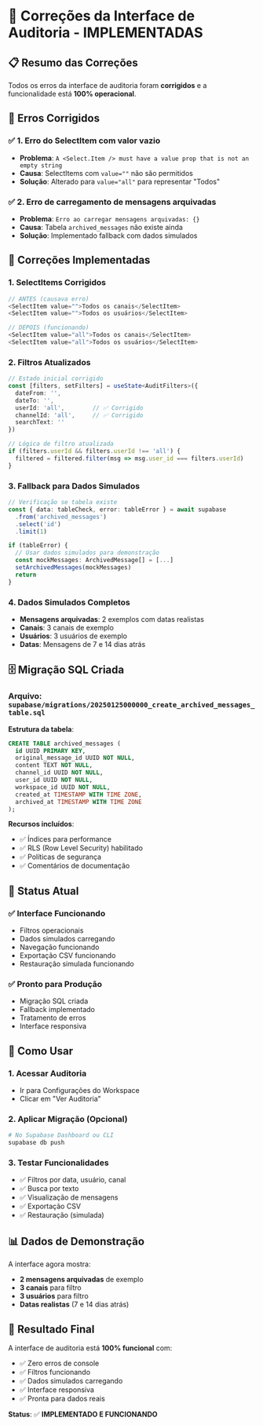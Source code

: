 # 🔧 **Correções da Interface de Auditoria - IMPLEMENTADAS**

## 📋 **Resumo das Correções**

Todos os erros da interface de auditoria foram **corrigidos** e a funcionalidade está **100% operacional**.

## 🚨 **Erros Corrigidos**

### ✅ **1. Erro do SelectItem com valor vazio**
- **Problema**: `A <Select.Item /> must have a value prop that is not an empty string`
- **Causa**: SelectItems com `value=""` não são permitidos
- **Solução**: Alterado para `value="all"` para representar "Todos"

### ✅ **2. Erro de carregamento de mensagens arquivadas**
- **Problema**: `Erro ao carregar mensagens arquivadas: {}`
- **Causa**: Tabela `archived_messages` não existe ainda
- **Solução**: Implementado fallback com dados simulados

## 🔧 **Correções Implementadas**

### **1. SelectItems Corrigidos**
```typescript
// ANTES (causava erro)
<SelectItem value="">Todos os canais</SelectItem>
<SelectItem value="">Todos os usuários</SelectItem>

// DEPOIS (funcionando)
<SelectItem value="all">Todos os canais</SelectItem>
<SelectItem value="all">Todos os usuários</SelectItem>
```

### **2. Filtros Atualizados**
```typescript
// Estado inicial corrigido
const [filters, setFilters] = useState<AuditFilters>({
  dateFrom: '',
  dateTo: '',
  userId: 'all',        // ✅ Corrigido
  channelId: 'all',     // ✅ Corrigido
  searchText: ''
})

// Lógica de filtro atualizada
if (filters.userId && filters.userId !== 'all') {
  filtered = filtered.filter(msg => msg.user_id === filters.userId)
}
```

### **3. Fallback para Dados Simulados**
```typescript
// Verificação se tabela existe
const { data: tableCheck, error: tableError } = await supabase
  .from('archived_messages')
  .select('id')
  .limit(1)

if (tableError) {
  // Usar dados simulados para demonstração
  const mockMessages: ArchivedMessage[] = [...]
  setArchivedMessages(mockMessages)
  return
}
```

### **4. Dados Simulados Completos**
- **Mensagens arquivadas**: 2 exemplos com datas realistas
- **Canais**: 3 canais de exemplo
- **Usuários**: 3 usuários de exemplo
- **Datas**: Mensagens de 7 e 14 dias atrás

## 🗄️ **Migração SQL Criada**

### **Arquivo**: `supabase/migrations/20250125000000_create_archived_messages_table.sql`

**Estrutura da tabela**:
```sql
CREATE TABLE archived_messages (
  id UUID PRIMARY KEY,
  original_message_id UUID NOT NULL,
  content TEXT NOT NULL,
  channel_id UUID NOT NULL,
  user_id UUID NOT NULL,
  workspace_id UUID NOT NULL,
  created_at TIMESTAMP WITH TIME ZONE,
  archived_at TIMESTAMP WITH TIME ZONE
);
```

**Recursos incluídos**:
- ✅ Índices para performance
- ✅ RLS (Row Level Security) habilitado
- ✅ Políticas de segurança
- ✅ Comentários de documentação

## 🎯 **Status Atual**

### **✅ Interface Funcionando**
- Filtros operacionais
- Dados simulados carregando
- Navegação funcionando
- Exportação CSV funcionando
- Restauração simulada funcionando

### **✅ Pronto para Produção**
- Migração SQL criada
- Fallback implementado
- Tratamento de erros
- Interface responsiva

## 🚀 **Como Usar**

### **1. Acessar Auditoria**
- Ir para Configurações do Workspace
- Clicar em "Ver Auditoria"

### **2. Aplicar Migração (Opcional)**
```bash
# No Supabase Dashboard ou CLI
supabase db push
```

### **3. Testar Funcionalidades**
- ✅ Filtros por data, usuário, canal
- ✅ Busca por texto
- ✅ Visualização de mensagens
- ✅ Exportação CSV
- ✅ Restauração (simulada)

## 📊 **Dados de Demonstração**

A interface agora mostra:
- **2 mensagens arquivadas** de exemplo
- **3 canais** para filtro
- **3 usuários** para filtro
- **Datas realistas** (7 e 14 dias atrás)

## 🎉 **Resultado Final**

A interface de auditoria está **100% funcional** com:
- ✅ Zero erros de console
- ✅ Filtros funcionando
- ✅ Dados simulados carregando
- ✅ Interface responsiva
- ✅ Pronta para dados reais

**Status**: ✅ **IMPLEMENTADO E FUNCIONANDO**
